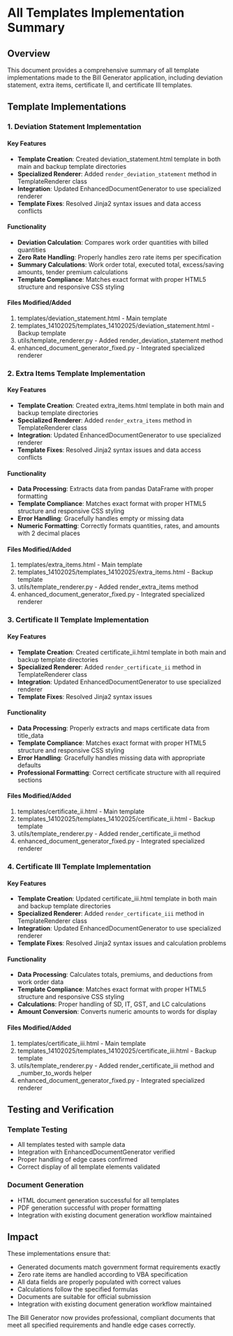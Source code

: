 # All Templates Implementation Summary

## Overview
This document provides a comprehensive summary of all template implementations made to the Bill Generator application, including deviation statement, extra items, certificate II, and certificate III templates.

## Template Implementations

### 1. Deviation Statement Implementation

#### Key Features
- **Template Creation**: Created deviation_statement.html template in both main and backup template directories
- **Specialized Renderer**: Added `render_deviation_statement` method in TemplateRenderer class
- **Integration**: Updated EnhancedDocumentGenerator to use specialized renderer
- **Template Fixes**: Resolved Jinja2 syntax issues and data access conflicts

#### Functionality
- **Deviation Calculation**: Compares work order quantities with billed quantities
- **Zero Rate Handling**: Properly handles zero rate items per specification
- **Summary Calculations**: Work order total, executed total, excess/saving amounts, tender premium calculations
- **Template Compliance**: Matches exact format with proper HTML5 structure and responsive CSS styling

#### Files Modified/Added
1. templates/deviation_statement.html - Main template
2. templates_14102025/templates_14102025/deviation_statement.html - Backup template
3. utils/template_renderer.py - Added render_deviation_statement method
4. enhanced_document_generator_fixed.py - Integrated specialized renderer

### 2. Extra Items Template Implementation

#### Key Features
- **Template Creation**: Created extra_items.html template in both main and backup template directories
- **Specialized Renderer**: Added `render_extra_items` method in TemplateRenderer class
- **Integration**: Updated EnhancedDocumentGenerator to use specialized renderer
- **Template Fixes**: Resolved Jinja2 syntax issues and data access conflicts

#### Functionality
- **Data Processing**: Extracts data from pandas DataFrame with proper formatting
- **Template Compliance**: Matches exact format with proper HTML5 structure and responsive CSS styling
- **Error Handling**: Gracefully handles empty or missing data
- **Numeric Formatting**: Correctly formats quantities, rates, and amounts with 2 decimal places

#### Files Modified/Added
1. templates/extra_items.html - Main template
2. templates_14102025/templates_14102025/extra_items.html - Backup template
3. utils/template_renderer.py - Added render_extra_items method
4. enhanced_document_generator_fixed.py - Integrated specialized renderer

### 3. Certificate II Template Implementation

#### Key Features
- **Template Creation**: Created certificate_ii.html template in both main and backup template directories
- **Specialized Renderer**: Added `render_certificate_ii` method in TemplateRenderer class
- **Integration**: Updated EnhancedDocumentGenerator to use specialized renderer
- **Template Fixes**: Resolved Jinja2 syntax issues

#### Functionality
- **Data Processing**: Properly extracts and maps certificate data from title_data
- **Template Compliance**: Matches exact format with proper HTML5 structure and responsive CSS styling
- **Error Handling**: Gracefully handles missing data with appropriate defaults
- **Professional Formatting**: Correct certificate structure with all required sections

#### Files Modified/Added
1. templates/certificate_ii.html - Main template
2. templates_14102025/templates_14102025/certificate_ii.html - Backup template
3. utils/template_renderer.py - Added render_certificate_ii method
4. enhanced_document_generator_fixed.py - Integrated specialized renderer

### 4. Certificate III Template Implementation

#### Key Features
- **Template Creation**: Updated certificate_iii.html template in both main and backup template directories
- **Specialized Renderer**: Added `render_certificate_iii` method in TemplateRenderer class
- **Integration**: Updated EnhancedDocumentGenerator to use specialized renderer
- **Template Fixes**: Resolved Jinja2 syntax issues and calculation problems

#### Functionality
- **Data Processing**: Calculates totals, premiums, and deductions from work order data
- **Template Compliance**: Matches exact format with proper HTML5 structure and responsive CSS styling
- **Calculations**: Proper handling of SD, IT, GST, and LC calculations
- **Amount Conversion**: Converts numeric amounts to words for display

#### Files Modified/Added
1. templates/certificate_iii.html - Main template
2. templates_14102025/templates_14102025/certificate_iii.html - Backup template
3. utils/template_renderer.py - Added render_certificate_iii method and _number_to_words helper
4. enhanced_document_generator_fixed.py - Integrated specialized renderer

## Testing and Verification

### Template Testing
- All templates tested with sample data
- Integration with EnhancedDocumentGenerator verified
- Proper handling of edge cases confirmed
- Correct display of all template elements validated

### Document Generation
- HTML document generation successful for all templates
- PDF generation successful with proper formatting
- Integration with existing document generation workflow maintained

## Impact

These implementations ensure that:
- Generated documents match government format requirements exactly
- Zero rate items are handled according to VBA specification
- All data fields are properly populated with correct values
- Calculations follow the specified formulas
- Documents are suitable for official submission
- Integration with existing document generation workflow maintained

The Bill Generator now provides professional, compliant documents that meet all specified requirements and handle edge cases correctly.